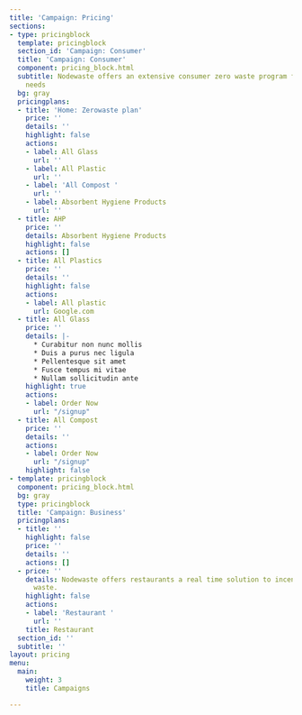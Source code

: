 ```yaml
---
title: 'Campaign: Pricing'
sections:
- type: pricingblock
  template: pricingblock
  section_id: 'Campaign: Consumer'
  title: 'Campaign: Consumer'
  component: pricing_block.html
  subtitle: Nodewaste offers an extensive consumer zero waste program for all your
    needs
  bg: gray
  pricingplans:
  - title: 'Home: Zerowaste plan'
    price: ''
    details: ''
    highlight: false
    actions:
    - label: All Glass
      url: ''
    - label: All Plastic
      url: ''
    - label: 'All Compost '
      url: ''
    - label: Absorbent Hygiene Products
      url: ''
  - title: AHP
    price: ''
    details: Absorbent Hygiene Products
    highlight: false
    actions: []
  - title: All Plastics
    price: ''
    details: ''
    highlight: false
    actions:
    - label: All plastic
      url: Google.com
  - title: All Glass
    price: ''
    details: |-
      * Curabitur non nunc mollis
      * Duis a purus nec ligula
      * Pellentesque sit amet
      * Fusce tempus mi vitae
      * Nullam sollicitudin ante
    highlight: true
    actions:
    - label: Order Now
      url: "/signup"
  - title: All Compost
    price: ''
    details: ''
    actions:
    - label: Order Now
      url: "/signup"
    highlight: false
- template: pricingblock
  component: pricing_block.html
  bg: gray
  type: pricingblock
  title: 'Campaign: Business'
  pricingplans:
  - title: ''
    highlight: false
    price: ''
    details: ''
    actions: []
  - price: ''
    details: Nodewaste offers restaurants a real time solution to incentivise zero
      waste.
    highlight: false
    actions:
    - label: 'Restaurant '
      url: ''
    title: Restaurant
  section_id: ''
  subtitle: ''
layout: pricing
menu:
  main:
    weight: 3
    title: Campaigns

---
```

